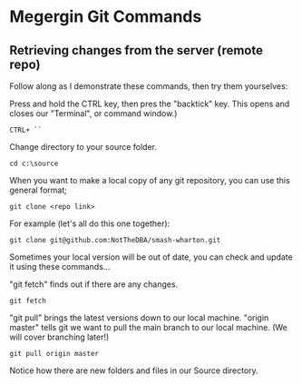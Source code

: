 # Megergin Git Commands
## Retrieving changes from the server (remote repo)

Follow along as I demonstrate these commands, then try them yourselves:

Press and hold the CTRL key, then pres the "backtick" key.  This opens and closes our "Terminal", or command window.)
```
CTRL+ ``
```
Change directory to your source folder.
```
cd c:\source
```
When you want to make a local copy of any git repository, you can use this general format;
```
git clone <repo link>
```

For example (let's all do this one together):  

```
git clone git@github.com:NotTheDBA/smash-wharton.git
```

Sometimes your local version will be out of date, you can check and update it using these commands...

"git fetch" finds out if there are any changes.
```
git fetch
```

"git pull" brings the latest versions down to our local machine. "origin master" tells git we want to pull the main branch to our local machine.  (We will cover branching later!)
```
git pull origin master
```

Notice how there are new folders and files in our Source directory.

